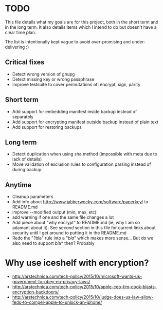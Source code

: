 # TODO

This file details what my goals are for this project, both in the short term and in the long term. It also details items which I intend to do but doesn't have a clear time plan.

The list is intentionally kept vague to avoid over-promising and under-delivering :)

## Critical fixes
- Detect wrong version of gnupg
- Detect missing key or wrong passphrase
- Improve testsuite to cover permutations of: encrypt, sign, parity

## Short term
- Add support for embedding manifest inside backup instead of separately
- Add support for encrypting manifest outside backup instead of plain text
- Add support for restoring backups

## Long term
- Detect duplication when using sha method (impossible with meta due to lack of details)
- Move validation of exclusion rules to configuration parsing instead of during backup

## Anytime
- Cleanup parameters
- Add info about http://www.jabberwocky.com/software/paperkey/ to README.md
- improve --modified output (min, max, etc)
- add warning if one and the same file changes a lot
- Add piece about "why encrypt" to README.md (ie, why I am so adamant about it). See second section in this file for current links about security until I get around to putting it in the README.md
- Redo the "?bla" rule into a "*bla*" which makes more sense... But do we also need to support *bl*a* then? Probably

# Why use iceshelf with encryption?

- http://arstechnica.com/tech-policy/2015/10/microsoft-wants-us-government-to-obey-eu-privacy-laws/
- http://arstechnica.com/tech-policy/2015/10/apple-ceo-tim-cook-blasts-encryption-backdoors/
- http://arstechnica.com/tech-policy/2015/10/judge-does-us-law-allow-feds-to-compel-apple-to-unlock-an-iphone/

